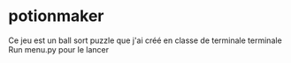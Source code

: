 # potionmaker

Ce jeu est un ball sort puzzle que j'ai créé en classe de terminale terminale<br>
Run menu.py pour le lancer
